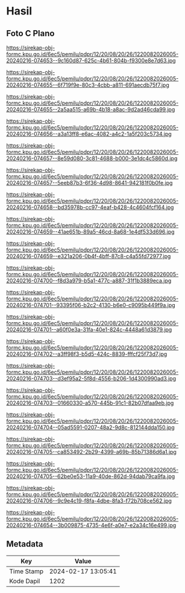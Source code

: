 # Hasil

## Foto C Plano

https://sirekap-obj-formc.kpu.go.id/6ec5/pemilu/pdpr/12/20/08/20/26/1220082026005-20240216-074653--9c160d87-625c-4b61-804b-f9300e8e7d63.jpg

https://sirekap-obj-formc.kpu.go.id/6ec5/pemilu/pdpr/12/20/08/20/26/1220082026005-20240216-074655--6f719f9e-80c3-4cbb-a811-691aecdb75f7.jpg

https://sirekap-obj-formc.kpu.go.id/6ec5/pemilu/pdpr/12/20/08/20/26/1220082026005-20240216-074655--2a5aa515-a69b-4b18-a8ac-9d2ad46cda99.jpg

https://sirekap-obj-formc.kpu.go.id/6ec5/pemilu/pdpr/12/20/08/20/26/1220082026005-20240216-074656--a3a13ff8-e6ac-4082-a4c2-1a5f203c5734.jpg

https://sirekap-obj-formc.kpu.go.id/6ec5/pemilu/pdpr/12/20/08/20/26/1220082026005-20240216-074657--8e59d080-3c81-4688-b000-3e1dc4c5860d.jpg

https://sirekap-obj-formc.kpu.go.id/6ec5/pemilu/pdpr/12/20/08/20/26/1220082026005-20240216-074657--5eeb87b3-6f36-4d98-8641-942181f0b0fe.jpg

https://sirekap-obj-formc.kpu.go.id/6ec5/pemilu/pdpr/12/20/08/20/26/1220082026005-20240216-074658--bd35978b-cc97-4eaf-b428-4c4604fcf164.jpg

https://sirekap-obj-formc.kpu.go.id/6ec5/pemilu/pdpr/12/20/08/20/26/1220082026005-20240216-074659--41ae651b-89a5-46cd-8a68-1e4df533d696.jpg

https://sirekap-obj-formc.kpu.go.id/6ec5/pemilu/pdpr/12/20/08/20/26/1220082026005-20240216-074659--e321a206-0b4f-4bff-87c8-c4a55fd72977.jpg

https://sirekap-obj-formc.kpu.go.id/6ec5/pemilu/pdpr/12/20/08/20/26/1220082026005-20240216-074700--f8d3a979-b5a1-477c-a887-31f1b3889eca.jpg

https://sirekap-obj-formc.kpu.go.id/6ec5/pemilu/pdpr/12/20/08/20/26/1220082026005-20240216-074701--93395f06-b2c2-4130-b6e0-c9095b449f9a.jpg

https://sirekap-obj-formc.kpu.go.id/6ec5/pemilu/pdpr/12/20/08/20/26/1220082026005-20240216-074701--a60f0e3a-31fa-40e1-824c-4448a61d3879.jpg

https://sirekap-obj-formc.kpu.go.id/6ec5/pemilu/pdpr/12/20/08/20/26/1220082026005-20240216-074702--a3ff98f3-b5d5-424c-8839-fffcf25f73d7.jpg

https://sirekap-obj-formc.kpu.go.id/6ec5/pemilu/pdpr/12/20/08/20/26/1220082026005-20240216-074703--d3ef95a2-5f8d-4556-b206-1d4300990ad3.jpg

https://sirekap-obj-formc.kpu.go.id/6ec5/pemilu/pdpr/12/20/08/20/26/1220082026005-20240216-074703--01660330-a570-445b-91c1-82b07dfaa9eb.jpg

https://sirekap-obj-formc.kpu.go.id/6ec5/pemilu/pdpr/12/20/08/20/26/1220082026005-20240216-074704--05ad5591-0207-48a2-9d8c-812144dda150.jpg

https://sirekap-obj-formc.kpu.go.id/6ec5/pemilu/pdpr/12/20/08/20/26/1220082026005-20240216-074705--ca853492-2b29-4399-a69b-85b71386d6a1.jpg

https://sirekap-obj-formc.kpu.go.id/6ec5/pemilu/pdpr/12/20/08/20/26/1220082026005-20240216-074705--62be0e53-11a9-40de-862d-94dab79ca9fa.jpg

https://sirekap-obj-formc.kpu.go.id/6ec5/pemilu/pdpr/12/20/08/20/26/1220082026005-20240216-074706--9c9e4c19-f8fa-4dbe-8fa3-f72b708ce562.jpg

https://sirekap-obj-formc.kpu.go.id/6ec5/pemilu/pdpr/12/20/08/20/26/1220082026005-20240216-074654--3b009875-4735-4e6f-a0e7-e2a34c16e499.jpg


## Metadata

| Key        | Value               |
| ---------- | ------------------- |
| Time Stamp | 2024-02-17 13:05:41 |
| Kode Dapil | 1202                |



